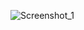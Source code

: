 ![Screenshot_1](https://github.com/RyanVGon/Projetos-secundarios/assets/160274266/815130bc-c230-4fbe-92a0-fbf332f73fbe)
